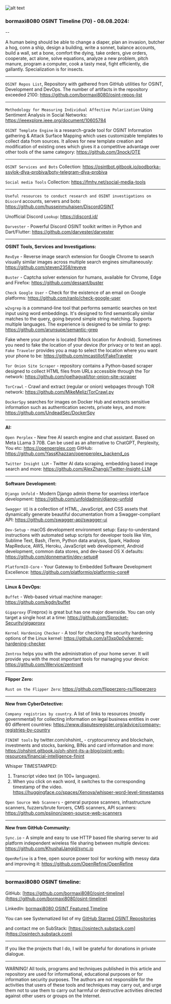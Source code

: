 ![alt text](img/70.jpg)

### bormaxi8080 OSINT Timeline (70) - 08.08.2024:

--

A human being should be able to change a diaper, plan an invasion, butcher a hog, conn a ship, design a building, write a sonnet, balance accounts, build a wall, set a bone, comfort the dying, take orders, give orders, cooperate, act alone, solve equations, analyze a new problem, pitch manure, program a computer, cook a tasty meal, fight efficiently, die gallantly. Specialization is for insects.

----

```OSINT Repos List```, Repository with gathered from GitHub utilities for OSINT, Development and DevOps. The number of artifacts in the repository exceeded 2100: https://github.com/bormaxi8080/osint-repos-list

----

```Methodology for Measuring Individual Affective Polarization``` Using Sentiment Analysis in Social Networks: https://ieeexplore.ieee.org/document/10605784

```OSINT Template Engine``` is a research-grade tool for OSINT Information gathering & Attack Surface Mapping which uses customizable templates to collect data from sources. It allows for new template creation and modification of existing ones which gives it a competitive advantage over other tools of the same category: https://github.com/3nock/OTE

----

```OSINT Services and Bots``` Collection: https://osintbot.gitbook.io/podborka-ssylok-dlya-probiva/boty-telegram-dlya-probiva

```Social media Tools``` Collection: https://fmhy.net/social-media-tools

----

```Useful resources to conduct research and OSINT investigations on Discord``` accounts, servers and bots: https://github.com/husseinmuhaisen/DiscordOSINT

Unofficial Discord ```Lookup```: https://discord.id/

```Darvester``` - Powerful Discord OSINT toolkit written in Python and Dart/Flutter: https://github.com/darvester/darvester

----

**OSINT Tools, Services and Investigations:**

```RevEye``` - Reverse image search extension for Google Chrome to search visually similar images across multiple search engines simultaneously: https://github.com/steven2358/reveye

```Buster``` - Captcha solver extension for humans, available for Chrome, Edge and Firefox: https://github.com/dessant/buster

```Check Google User``` - Check for the existence of an email on Google platforms: https://github.com/ranlo/check-google-user

```w2vgrep``` is a command-line tool that performs semantic searches on text input using word embeddings. It's designed to find semantically similar matches to the query, going beyond simple string matching. Supports multiple languages. The experience is designed to be similar to grep: https://github.com/arunsupe/semantic-grep

Fake where your phone is located (Mock location for Android). Sometimes you need to fake the location of your device (for privacy or to test an app). ```Fake Traveler``` provides you a map to select the location where you want your phone to be: https://github.com/mcastillof/FakeTraveler

```Tor Onion Site Scraper``` - repository contains a Python-based scraper designed to collect HTML files from URLs accessible through the Tor network: https://github.com/joelhagvall/tor-onion-site-scraper

```TorCrawl``` - Crawl and extract (regular or onion) webpages through TOR network: https://github.com/MikeMeliz/TorCrawl.py

```DockerSpy``` searches for images on Docker Hub and extracts sensitive information such as authentication secrets, private keys, and more: https://github.com/UndeadSec/DockerSpy

----

**AI:**

```Open Perplex``` - New free AI search engine and chat assistant. Based on Meta LLama 3 70B. Can be used as an alternative to ChatGPT, Perplexity, You etc: https://openperplex.com
GitHub: https://github.com/YassKhazzan/openperplex_backend_os

```Twitter Insight LLM``` - Twitter AI data scraping, embedding based image search and more: https://github.com/AlexZhangji/Twitter-Insight-LLM

---

**Software Development:**

```Django Unfold``` - Modern Django admin theme for seamless interface development: https://github.com/unfoldadmin/django-unfold

```Swagger UI``` is a collection of HTML, JavaScript, and CSS assets that dynamically generate beautiful documentation from a Swagger-compliant API: https://github.com/swagger-api/swagger-ui

```Dev-Setup``` - macOS development environment setup: Easy-to-understand instructions with automated setup scripts for developer tools like Vim, Sublime Text, Bash, iTerm, Python data analysis, Spark, Hadoop MapReduce, AWS, Heroku, JavaScript web development, Android development, common data stores, and dev-based OS X defaults: https://github.com/donnemartin/dev-setup#

```PlatformIO-Core``` - Your Gateway to Embedded Software Development Excellence: https://github.com/platformio/platformio-core#

----

**Linux & DevOps:**

```Buffet``` - Web-based virtual machine manager: https://github.com/kgdn/buffet

```Gigaproxy``` (Fireprox) is great but has one major downside. You can only target a single host at a time: https://github.com/Sprocket-Security/gigaproxy

```Kernel Hardening Checker``` - A tool for checking the security hardening options of the Linux kernel: https://github.com/a13xp0p0v/kernel-hardening-checker

```Zentrox``` helps you with the administration of your home server. It will provide you with the most important tools for managing your device: https://github.com/Wervice/zentrox#

----

**Flipper Zero:**

```Rust on the Flipper Zero```: https://github.com/flipperzero-rs/flipperzero

----

**New from CyberDetective:**

```Company registries by country```. A list of links to resources (mostly governmental) for collecting information on legal business entities in over 60 different countries: https://www.disputesregister.org/advice/company-registries-by-country

```FININT tools``` by twitter.com/ohshint_ - cryptocurrency and blockchain, investments and stocks, banking, BINs and card information and more: https://ohshint.gitbook.io/oh-shint-its-a-blog/osint-web-resources/financial-intelligence-finint

Whisper TIMESTAMPED:
1. Transcript video text (in 100+ languages).
2. When you click on each word, it switches to the corresponding timestamp of the video.
https://huggingface.co/spaces/Xenova/whisper-word-level-timestamps

```Open Source Web Scanners``` - general purpose scanners, infrastructure scanners, fuzzers/brute forcers, CMS scanners, API scanners: https://github.com/psiinon/open-source-web-scanners

----

**New from GitHub Community:**

```Sync.io``` - A simple and easy to use HTTP based file sharing server to aid platform independent wireless file sharing between multiple devices: https://github.com/KhushalJangid/sync.io

```OpenRefine``` is a free, open source power tool for working with messy data and improving it: https://github.com/OpenRefine/OpenRefine

----
### bormaxi8080 OSINT timeline:

GitHub: [https://github.com/bormaxi8080/osint-timeline](https://github.com/bormaxi8080/osint-timeline)

LinkedIn: [bormaxi8080 OSINT Featured Timeline](https://www.linkedin.com/in/osintech/details/featured/)

You can see Systematized list of my [GitHub Starred OSINT Repositories](https://github.com/bormaxi8080/osint-repos-list)

and contact me on SubStack: [https://osintech.substack.com](https://osintech.substack.com)

----

If you like the projects that I do, I will be grateful for donations in private dialogue.

----

WARNING! All tools, programs and techniques published in this article and repository are used for informational, educational purposes or for information security purposes. The authors are not responsible for the activities that users of these tools and techniques may carry out, and urge them not to use them to carry out harmful or destructive activities directed against other users or groups on the Internet.

